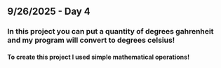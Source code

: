 ## 9/26/2025 - Day 4

### In this project you can put a quantity of degrees gahrenheit and my program will convert to degrees celsius!

#### To create this project I used simple mathematical operations!
